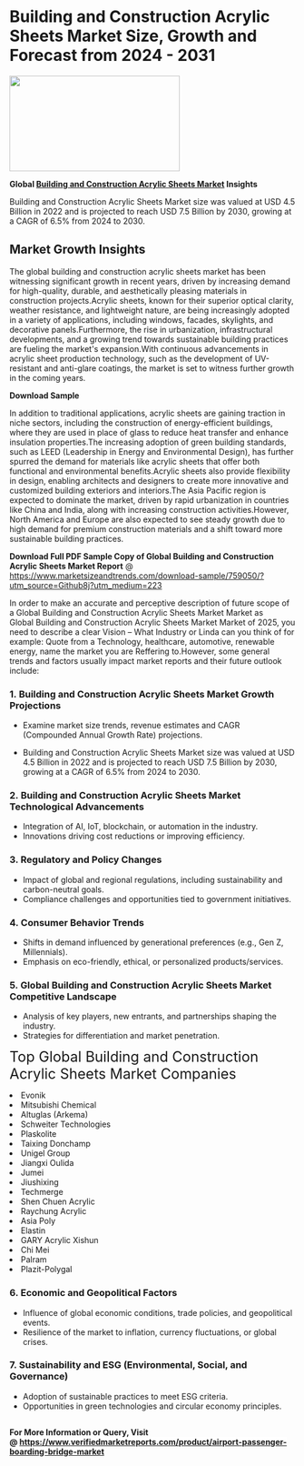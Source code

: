 <H1>Building and Construction Acrylic Sheets Market Size, Growth and Forecast from 2024 - 2031</H1><img class="aligncenter size-medium wp-image-584254" src="https://thirdeyenews.in/wp-content/uploads/2024/09/Global-Market-Research-300x168.jpeg" alt="" width="300" height="168" /><p><strong>Global&nbsp;<a href="https://www.marketsizeandtrends.com/download-sample/759050/?utm_source=Github8j?utm_medium=223">Building and Construction Acrylic Sheets Market</a> Insights</strong></p><p>Building and Construction Acrylic Sheets Market size was valued at USD 4.5 Billion in 2022 and is projected to reach USD 7.5 Billion by 2030, growing at a CAGR of 6.5% from 2024 to 2030.</p><p><h2>Market Growth Insights</h2> <p>The global building and construction acrylic sheets market has been witnessing significant growth in recent years, driven by increasing demand for high-quality, durable, and aesthetically pleasing materials in construction projects.Acrylic sheets, known for their superior optical clarity, weather resistance, and lightweight nature, are being increasingly adopted in a variety of applications, including windows, facades, skylights, and decorative panels.Furthermore, the rise in urbanization, infrastructural developments, and a growing trend towards sustainable building practices are fueling the market's expansion.With continuous advancements in acrylic sheet production technology, such as the development of UV-resistant and anti-glare coatings, the market is set to witness further growth in the coming years.</p> <p><strong>Download Sample</strong></p> <p>In addition to traditional applications, acrylic sheets are gaining traction in niche sectors, including the construction of energy-efficient buildings, where they are used in place of glass to reduce heat transfer and enhance insulation properties.The increasing adoption of green building standards, such as LEED (Leadership in Energy and Environmental Design), has further spurred the demand for materials like acrylic sheets that offer both functional and environmental benefits.Acrylic sheets also provide flexibility in design, enabling architects and designers to create more innovative and customized building exteriors and interiors.The Asia Pacific region is expected to dominate the market, driven by rapid urbanization in countries like China and India, along with increasing construction activities.However, North America and Europe are also expected to see steady growth due to high demand for premium construction materials and a shift toward more sustainable building practices.</p> <p><span class=""><strong>Download Full PDF Sample Copy of Global Building and Construction Acrylic Sheets Market Report</strong> @ <a href="https://www.marketsizeandtrends.com/download-sample/759050/?utm_source=Github8j?utm_medium=223" target="_blank">https://www.marketsizeandtrends.com/download-sample/759050/?utm_source=Github8j?utm_medium=223</a></span></p><p>In order to make an accurate and perceptive description of future scope of a Global&nbsp;Building and Construction Acrylic Sheets Market Market as Global&nbsp;Building and Construction Acrylic Sheets Market Market of 2025, you need to describe a clear Vision &ndash; What Industry or Linda can you think of for example: Quote from a Technology, healthcare, automotive, renewable energy, name the market you are Reffering to.However, some general trends and factors usually impact market reports and their future outlook include:</p><h3>1.&nbsp;<strong>Building and Construction Acrylic Sheets Market Growth Projections</strong></h3><ul><li>Examine market size trends, revenue estimates and CAGR (Compounded Annual Growth Rate) projections.</li><li><p>Building and Construction Acrylic Sheets Market size was valued at USD 4.5 Billion in 2022 and is projected to reach USD 7.5 Billion by 2030, growing at a CAGR of 6.5% from 2024 to 2030.</p></li></ul><h3>2.&nbsp;<strong>Building and Construction Acrylic Sheets Market Technological Advancements</strong></h3><ul><li>Integration of AI, IoT, blockchain, or automation in the industry.</li><li>Innovations driving cost reductions or improving efficiency.</li></ul><h3>3.&nbsp;<strong>Regulatory and Policy Changes</strong></h3><ul><li>Impact of global and regional regulations, including sustainability and carbon-neutral goals.</li><li>Compliance challenges and opportunities tied to government initiatives.</li></ul><h3>4.&nbsp;<strong>Consumer Behavior Trends</strong></h3><ul><li>Shifts in demand influenced by generational preferences (e.g., Gen Z, Millennials).</li><li>Emphasis on eco-friendly, ethical, or personalized products/services.</li></ul><h3>5.&nbsp;<strong>Global Building and Construction Acrylic Sheets Market Competitive Landscape</strong></h3><ul><li>Analysis of key players, new entrants, and partnerships shaping the industry.</li><li>Strategies for differentiation and market penetration.</li></ul><p data-pm-slice="1 1 []"><span style="color: inherit; font-family: inherit; font-size: 25px;">Top Global Building and Construction Acrylic Sheets Market Companies</span></p><div class="" data-test-id=""><p><li>Evonik</li><li> Mitsubishi Chemical</li><li> Altuglas (Arkema)</li><li> Schweiter Technologies</li><li> Plaskolite</li><li> Taixing Donchamp</li><li> Unigel Group</li><li> Jiangxi Oulida</li><li> Jumei</li><li> Jiushixing</li><li> Techmerge</li><li> Shen Chuen Acrylic</li><li> Raychung Acrylic</li><li> Asia Poly</li><li> Elastin</li><li> GARY Acrylic Xishun</li><li> Chi Mei</li><li> Palram</li><li> Plazit-Polygal</li></p></div><h3>6.&nbsp;<strong>Economic and Geopolitical Factors</strong></h3><ul><li>Influence of global economic conditions, trade policies, and geopolitical events.</li><li>Resilience of the market to inflation, currency fluctuations, or global crises.</li></ul><h3>7.&nbsp;<strong>Sustainability and ESG (Environmental, Social, and Governance)</strong></h3><ul><li>Adoption of sustainable practices to meet ESG criteria.</li><li>Opportunities in green technologies and circular economy principles.</li></ul><h2><strong style="font-size: 14px;">For More Information or Query, Visit @&nbsp;</strong><a style="background-color: #ffffff; font-size: 14px;" href="https://www.marketsizeandtrends.com/report/building-and-construction-acrylic-sheets-market/" target="_blank">https://www.verifiedmarketreports.com/product/airport-passenger-boarding-bridge-market</a></h2>